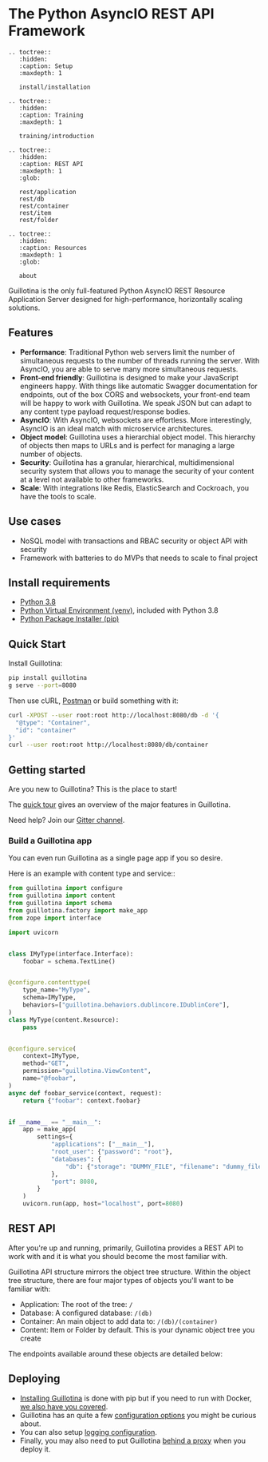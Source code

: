 # The Python AsyncIO REST API Framework

```eval_rst
.. toctree::
   :hidden:
   :caption: Setup
   :maxdepth: 1

   install/installation
```

```eval_rst
.. toctree::
   :hidden:
   :caption: Training
   :maxdepth: 1

   training/introduction
```

```eval_rst
.. toctree::
   :hidden:
   :caption: REST API
   :maxdepth: 1
   :glob:

   rest/application
   rest/db
   rest/container
   rest/item
   rest/folder
```

```eval_rst
.. toctree::
   :hidden:
   :caption: Resources
   :maxdepth: 1
   :glob:

   about
```

Guillotina is the only full-featured Python AsyncIO REST Resource Application
Server designed for high-performance, horizontally scaling solutions.

## Features

 - **Performance**: Traditional Python web servers limit the number of simultaneous
   requests to the number of threads running the server. With AsyncIO, you are
   able to serve many more simultaneous requests.
 - **Front-end friendly**: Guillotina is designed to make your
   JavaScript engineers happy. With things like automatic Swagger documentation
   for endpoints, out of the box CORS and websockets, your front-end team will be happy
   to work with Guillotina. We speak JSON but can adapt to any content type
   payload request/response bodies.
 - **AsyncIO**: With AsyncIO, websockets are effortless. More interestingly, AsyncIO
   is an ideal match with microservice architectures.
 - **Object model**: Guillotina uses a hierarchial object model. This hierarchy
   of objects then maps to URLs and is perfect for managing
   a large number of objects.
 - **Security**: Guillotina has a granular, hierarchical, multidimensional
   security system that allows you to manage the security of your content
   at a level not available to other frameworks.
 - **Scale**: With integrations like Redis, ElasticSearch and Cockroach, you
   have the tools to scale.

## Use cases

- NoSQL model with transactions and RBAC security or object API with security
- Framework with batteries to do MVPs that needs to scale to final project

## Install requirements

<!-- vale off -->

- [Python 3.8](https://www.python.org/downloads/release/python-380/ "Python 3.8 download page")
- [Python Virtual Environment (venv)](https://docs.python.org/3/library/venv.html "venv documentation page"), included with Python 3.8
- [Python Package Installer (pip)](https://pypi.org/project/pip/ "pip documentation page")

## Quick Start

Install Guillotina:

```sh
pip install guillotina
g serve --port=8080
```

Then use cURL, [Postman](https://www.postman.com/ "Link to Postman") or build something with it:

```sh
curl -XPOST --user root:root http://localhost:8080/db -d '{
  "@type": "Container",
  "id": "container"
}'
curl --user root:root http://localhost:8080/db/container
```

## Getting started

Are you new to Guillotina? This is the place to start!

The [quick tour](./quick-tour.html) gives an overview of the major features in Guillotina.

Need help? Join our [Gitter channel](https://gitter.im/plone/guillotina).

### Build a Guillotina app

You can even run Guillotina as a single page app if you so desire.

Here is an example with content type and service::

```python
from guillotina import configure
from guillotina import content
from guillotina import schema
from guillotina.factory import make_app
from zope import interface

import uvicorn


class IMyType(interface.Interface):
    foobar = schema.TextLine()


@configure.contenttype(
    type_name="MyType",
    schema=IMyType,
    behaviors=["guillotina.behaviors.dublincore.IDublinCore"],
)
class MyType(content.Resource):
    pass


@configure.service(
    context=IMyType,
    method="GET",
    permission="guillotina.ViewContent",
    name="@foobar",
)
async def foobar_service(context, request):
    return {"foobar": context.foobar}


if __name__ == "__main__":
    app = make_app(
        settings={
            "applications": ["__main__"],
            "root_user": {"password": "root"},
            "databases": {
                "db": {"storage": "DUMMY_FILE", "filename": "dummy_file.db",}
            },
            "port": 8080,
        }
    )
    uvicorn.run(app, host="localhost", port=8080)
```

## REST API

After you're up and running, primarily, Guillotina provides a REST API to work with
and it is what you should become the most familiar with.

Guillotina API structure mirrors the object tree structure. Within the object
tree structure, there are four major types of objects you'll want to be familiar
with:

- Application: The root of the tree: `/`
- Database: A configured database: `/(db)`
- Container: An main object to add data to: `/(db)/(container)`
- Content: Item or Folder by default. This is your dynamic object tree you create

The endpoints available around these objects are detailed below:

## Deploying

- [Installing Guillotina](./installation/installation.html)
  is done with pip but if you need to run with Docker,
  [we also have you covered](https://hub.docker.com/r/guillotina/guillotina/).
- Guillotina has an quite a few
  [configuration options](./installation/configuration.html)
  you might be curious about.
- You can also setup
  [logging configuration](./installation/logging.html).
- Finally, you may also need to put Guillotina
  [behind a proxy](./installation/production.html)
  when you deploy it.
